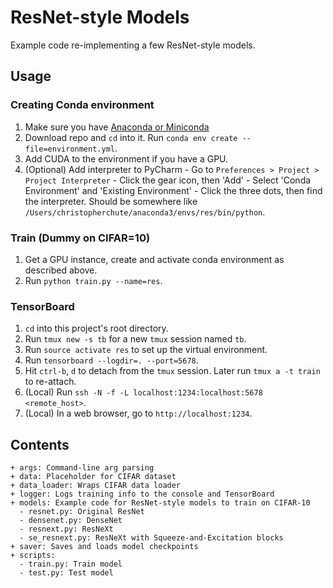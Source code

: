 # ResNet-style Models

Example code re-implementing a few ResNet-style models.

## Usage

### Creating Conda environment
  1. Make sure you have [Anaconda or Miniconda](https://conda.io/docs/download.html)
  2. Download repo and `cd` into it. Run `conda env create --file=environment.yml`.
  3. Add CUDA to the environment if you have a GPU.
  4. (Optional) Add interpreter to PyCharm
    - Go to `Preferences > Project > Project Interpreter`
    - Click the gear icon, then 'Add'
    - Select 'Conda Environment' and 'Existing Environment'
    - Click the three dots, then find the interpreter. Should be somewhere like
    `/Users/christopherchute/anaconda3/envs/res/bin/python`.

### Train (Dummy on CIFAR=10)
  1. Get a GPU instance, create and activate conda environment as described above.
  2. Run `python train.py --name=res`.

### TensorBoard
  1. `cd` into this project's root directory.
  2. Run `tmux new -s tb` for  a new `tmux` session named `tb`.
  3. Run `source activate res` to set up the virtual environment.
  4. Run `tensorboard --logdir=. --port=5678`.
  5. Hit `ctrl-b`, `d` to detach from the `tmux` session. Later run `tmux a -t train` to re-attach.
  6. (Local) Run `ssh -N -f -L localhost:1234:localhost:5678 <remote_host>`.
  7. (Local) In a web browser, go to `http://localhost:1234`.

## Contents
```text
+ args: Command-line arg parsing
+ data: Placeholder for CIFAR dataset
+ data_loader: Wraps CIFAR data loader
+ logger: Logs training info to the console and TensorBoard
+ models: Example code for ResNet-style models to train on CIFAR-10
  - resnet.py: Original ResNet
  - densenet.py: DenseNet
  - resnext.py: ResNeXt
  - se_resnext.py: ResNeXt with Squeeze-and-Excitation blocks
+ saver: Saves and loads model checkpoints
+ scripts:
  - train.py: Train model
  - test.py: Test model
```
